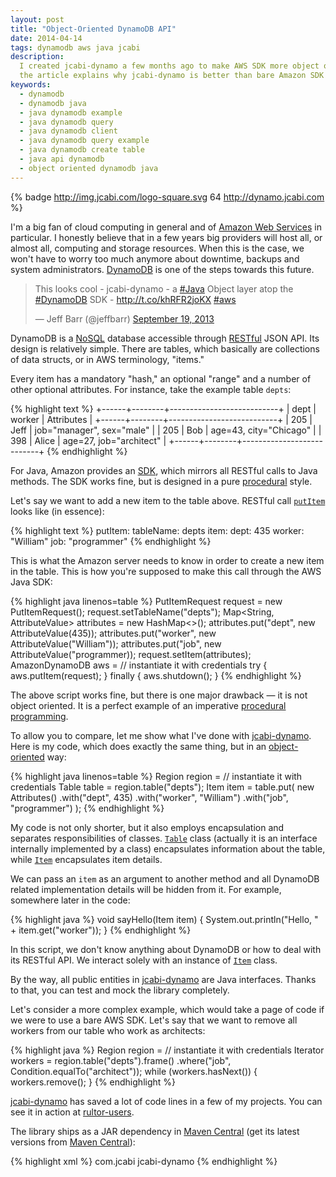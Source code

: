 ```yaml
---
layout: post
title: "Object-Oriented DynamoDB API"
date: 2014-04-14
tags: dynamodb aws java jcabi
description:
  I created jcabi-dynamo a few months ago to make AWS SDK more object oriented;
  the article explains why jcabi-dynamo is better than bare Amazon SDK
keywords:
  - dynamodb
  - dynamodb java
  - java dynamodb example
  - java dynamodb query
  - java dynamodb client
  - java dynamodb query example
  - java dynamodb create table
  - java api dynamodb
  - object oriented dynamodb java
---
```


{% badge http://img.jcabi.com/logo-square.svg 64 http://dynamo.jcabi.com %}

I'm a big fan of cloud computing in general and of [Amazon Web
Services](http://aws.amazon.com/) in particular. I honestly believe that in a
few years big providers will host all, or almost all, computing and storage
resources. When this is the case, we won't have to worry too much anymore about
downtime, backups and system administrators.
[DynamoDB](http://aws.amazon.com/dynamodb/) is one of the steps towards this
future.

<blockquote class="twitter-tweet" lang="en"><p>This looks cool - jcabi-dynamo - a <a href="https://twitter.com/search?q=%23Java&amp;src=hash">#Java</a> Object layer atop the <a href="https://twitter.com/search?q=%23DynamoDB&amp;src=hash">#DynamoDB</a> SDK - <a href="http://t.co/khRFR2joKX">http://t.co/khRFR2joKX</a> <a href="https://twitter.com/search?q=%23aws&amp;src=hash">#aws</a></p>&mdash; Jeff Barr (@jeffbarr) <a href="https://twitter.com/jeffbarr/statuses/380813867971915777">September 19, 2013</a></blockquote>
<script async src="//platform.twitter.com/widgets.js" charset="utf-8"></script>

DynamoDB is a [NoSQL](http://en.wikipedia.org/wiki/NoSQL) database accessible
through [RESTful](http://en.wikipedia.org/wiki/Representational_state_transfer)
JSON API. Its design is relatively simple. There are tables, which basically
are collections of data structs, or in AWS terminology, "items."

Every item has a mandatory "hash," an optional "range" and a number of other
optional attributes. For instance, take the example table `depts`:

{% highlight text %}
+------+--------+---------------------------+
| dept | worker | Attributes                |
+------+--------+---------------------------+
| 205  | Jeff   | job="manager", sex="male" |
| 205  | Bob    | age=43, city="Chicago"    |
| 398  | Alice  | age=27, job="architect"   |
+------+--------+---------------------------+
{% endhighlight %}

For Java, Amazon provides an
[SDK](https://aws.amazon.com/documentation/sdkforjava/), which mirrors all
RESTful calls to Java methods. The SDK works fine, but is designed in a pure
[procedural](http://en.wikipedia.org/wiki/Procedural_programming) style.

Let's say we want to add a new item to the table above. RESTful call
[`putItem`](http://docs.aws.amazon.com/amazondynamodb/latest/APIReference/API_PutItem.html)
looks like (in essence):

{% highlight text %}
putItem:
  tableName: depts
  item:
    dept: 435
    worker: "William"
    job: "programmer"
{% endhighlight %}

This is what the Amazon server needs to know in order to create a new item in
the table. This is how you're supposed to make this call through the AWS Java
SDK:

{% highlight java linenos=table %}
PutItemRequest request = new PutItemRequest();
request.setTableName("depts");
Map<String, AttributeValue> attributes = new HashMap<>();
attributes.put("dept", new AttributeValue(435));
attributes.put("worker", new AttributeValue("William"));
attributes.put("job", new AttributeValue("programmer));
request.setItem(attributes);
AmazonDynamoDB aws = // instantiate it with credentials
try {
  aws.putItem(request);
} finally {
  aws.shutdown();
}
{% endhighlight %}

The above script works fine, but there is one major drawback &mdash; it is not
object oriented. It is a perfect example of an imperative [procedural
programming](http://en.wikipedia.org/wiki/Procedural_programming).

To allow you to compare, let me show what I've done with
[jcabi-dynamo](http://dynamo.jcabi.com). Here is my code, which does exactly the
same thing, but in an
[object-oriented](http://en.wikipedia.org/wiki/Object-oriented_programming) way:

{% highlight java linenos=table %}
Region region = // instantiate it with credentials
Table table = region.table("depts");
Item item = table.put(
  new Attributes()
    .with("dept", 435)
    .with("worker", "William")
    .with("job", "programmer")
);
{% endhighlight %}

<!--more-->

My code is not only shorter, but it also employs encapsulation and separates
responsibilities of classes.
[`Table`](http://dynamo.jcabi.com/apidocs-0.10/com/jcabi/dynamo/Table.html)
class (actually it is an interface internally implemented by a class)
encapsulates information about the table, while
[`Item`](http://dynamo.jcabi.com/apidocs-0.10/com/jcabi/dynamo/Item.html)
encapsulates item details.

We can pass an `item` as an argument to another method and all DynamoDB related
implementation details will be hidden from it. For example, somewhere later in
the code:

{% highlight java %}
void sayHello(Item item) {
  System.out.println("Hello, " + item.get("worker"));
}
{% endhighlight %}

In this script, we don't know anything about DynamoDB or how to deal with its
RESTful API. We interact solely with an instance of
[`Item`](http://dynamo.jcabi.com/apidocs-0.10/com/jcabi/dynamo/Item.html) class.

By the way, all public entities in [jcabi-dynamo](http://dynamo.jcabi.com) are
Java interfaces. Thanks to that, you can test and mock the library completely.

Let's consider a more complex example, which would take a page of code if we
were to use a bare AWS SDK. Let's say that we want to remove all workers from
our table who work as architects:

{% highlight java %}
Region region = // instantiate it with credentials
Iterator<Item> workers = region.table("depts").frame()
  .where("job", Condition.equalTo("architect"));
while (workers.hasNext()) {
  workers.remove();
}
{% endhighlight %}

[jcabi-dynamo](http://dynamo.jcabi.com) has saved a lot of code lines in a few
of my projects. You can see it in action at
[rultor-users](https://github.com/rultor/rultor/tree/rultor-0.2/rultor-users/src/main/java/com/rultor/users).

The library ships as a JAR dependency in [Maven
Central](http://repo1.maven.org/maven2/com/jcabi/jcabi-dynamo)
(get its latest versions from [Maven Central](http://search.maven.org/)):

{% highlight xml %}
<dependency>
  <groupId>com.jcabi</groupId>
  <artifactId>jcabi-dynamo</artifactId>
</dependency>
{% endhighlight %}
